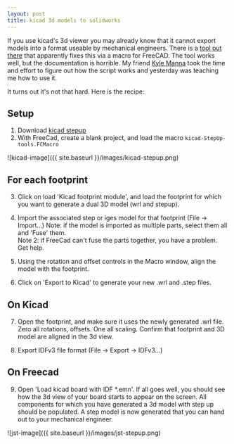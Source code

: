 ```yaml
---
layout: post
title: kicad 3d models to solidworks
---
```


If you use kicad's 3d viewer you may already know that it cannot export models
into a format useable by mechanical engineers.  There is a [tool out there](https://sourceforge.net/projects/kicadstepup/) 
that apparently fixes this via a macro for FreeCAD.  The tool works well, but
the documentation is horrible.  My friend [Kyle Manna](https://about.me/manna)
took the time and effort to figure out how the script works and yesterday was
teaching me how to use it.

It turns out it's not that hard.  Here is the recipe:


## Setup

1. Download [kicad stepup](https://sourceforge.net/projects/kicadstepup/)
2. With FreeCad, create a blank project, and load the macro ```kicad-StepUp-tools.FCMacro```

![kicad-image]({{ site.baseurl }}/images/kicad-stepup.png)

## For each footprint

3. Click on load 'Kicad footprint module', and load the footprint for which you
   want to generate a dual 3D model (wrl and stepup).

4. Import the associated step or iges model for that footprint (File -> Import...)
   Note:  if the model is imported as multiple parts, select them all and 'Fuse' them.   
   Note 2: if FreeCad can't fuse the parts together, you have a problem.  Get help.

5. Using the rotation and offset controls in the Macro window, align the model with 
   the footprint.

6. Click on 'Export to Kicad' to generate your new .wrl and .step files.

## On Kicad

7. Open the footprint, and make sure it uses the newly generated .wrl file.
   Zero all rotations, offsets.  One all scaling.  Confirm that footprint
   and 3D model are aligned in the 3d view.

8. Export IDFv3 file format (File -> Export -> IDFv3...)

## On Freecad

9. Open 'Load kicad board with IDF *.emn'.  If all goes well, you should see how
   the 3d view of your board starts to appear on the screen.  All components
   for which you have generated a 3d model with step up should be populated.  A
   step model is now generated that you can hand out to your mechanical engineer.


![jst-image]({{ site.baseurl }}/images/jst-stepup.png)

